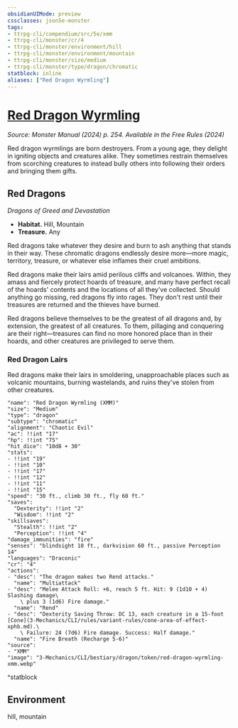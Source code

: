 ```yaml
---
obsidianUIMode: preview
cssclasses: json5e-monster
tags:
- ttrpg-cli/compendium/src/5e/xmm
- ttrpg-cli/monster/cr/4
- ttrpg-cli/monster/environment/hill
- ttrpg-cli/monster/environment/mountain
- ttrpg-cli/monster/size/medium
- ttrpg-cli/monster/type/dragon/chromatic
statblock: inline
aliases: ["Red Dragon Wyrmling"]
---
```

# [Red Dragon Wyrmling](3-Mechanics\CLI\bestiary\dragon/red-dragon-wyrmling-xmm.md)
*Source: Monster Manual (2024) p. 254. Available in the Free Rules (2024)*  

Red dragon wyrmlings are born destroyers. From a young age, they delight in igniting objects and creatures alike. They sometimes restrain themselves from scorching creatures to instead bully others into following their orders and bringing them gifts.

## Red Dragons

*Dragons of Greed and Devastation*

- **Habitat.** Hill, Mountain  
- **Treasure.** Any  

Red dragons take whatever they desire and burn to ash anything that stands in their way. These chromatic dragons endlessly desire more—more magic, territory, treasure, or whatever else inflames their cruel ambitions.

Red dragons make their lairs amid perilous cliffs and volcanoes. Within, they amass and fiercely protect hoards of treasure, and many have perfect recall of the hoards' contents and the locations of all they've collected. Should anything go missing, red dragons fly into rages. They don't rest until their treasures are returned and the thieves have burned.

Red dragons believe themselves to be the greatest of all dragons and, by extension, the greatest of all creatures. To them, pillaging and conquering are their right—treasures can find no more honored place than in their hoards, and other creatures are privileged to serve them.

### Red Dragon Lairs

Red dragons make their lairs in smoldering, unapproachable places such as volcanic mountains, burning wastelands, and ruins they've stolen from other creatures.

```statblock
"name": "Red Dragon Wyrmling (XMM)"
"size": "Medium"
"type": "dragon"
"subtype": "chromatic"
"alignment": "Chaotic Evil"
"ac": !!int "17"
"hp": !!int "75"
"hit_dice": "10d8 + 30"
"stats":
- !!int "19"
- !!int "10"
- !!int "17"
- !!int "12"
- !!int "11"
- !!int "15"
"speed": "30 ft., climb 30 ft., fly 60 ft."
"saves":
  "Dexterity": !!int "2"
  "Wisdom": !!int "2"
"skillsaves":
  "Stealth": !!int "2"
  "Perception": !!int "4"
"damage_immunities": "fire"
"senses": "blindsight 10 ft., darkvision 60 ft., passive Perception 14"
"languages": "Draconic"
"cr": "4"
"actions":
- "desc": "The dragon makes two Rend attacks."
  "name": "Multiattack"
- "desc": "Melee Attack Roll: +6, reach 5 ft. Hit: 9 (1d10 + 4) Slashing damage\
    \ plus 3 (1d6) Fire damage."
  "name": "Rend"
- "desc": "Dexterity Saving Throw: DC 13, each creature in a 15-foot [Cone](3-Mechanics/CLI/rules/variant-rules/cone-area-of-effect-xphb.md).\
    \ Failure: 24 (7d6) Fire damage. Success: Half damage."
  "name": "Fire Breath (Recharge 5-6)"
"source":
- "XMM"
"image": "3-Mechanics/CLI/bestiary/dragon/token/red-dragon-wyrmling-xmm.webp"
```
^statblock

## Environment

hill, mountain